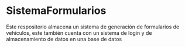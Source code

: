 # SistemaFormularios
Este respositorio almacena un sistema de generación de formularios de vehículos, este también cuenta con un sistema de login y de almacenamiento de datos en una base de datos
